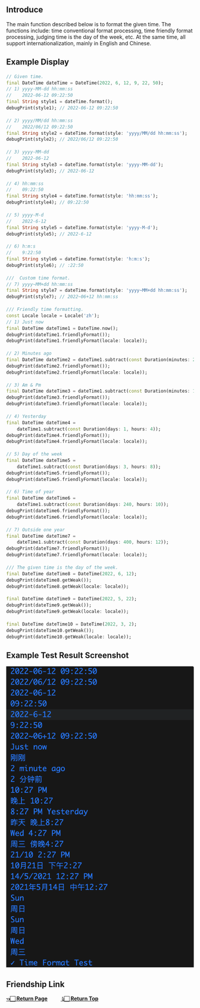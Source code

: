<p id='jump'></p>

## Introduce
The main function described below is to format the given time. The functions include: time conventional format processing, time friendly format processing, judging time is the day of the week, etc. At the same time, all support internationalization, mainly in English and Chinese.

## Example Display
```dart
// Given time.
final DateTime dateTime = DateTime(2022, 6, 12, 9, 22, 50);
// 1) yyyy-MM-dd hh:mm:ss
//    2022-06-12 09:22:50
final String style1 = dateTime.format();
debugPrint(style1); // 2022-06-12 09:22:50

// 2) yyyy/MM/dd hh:mm:ss
//    2022/06/12 09:22:50
final String style2 = dateTime.format(style: 'yyyy/MM/dd hh:mm:ss');
debugPrint(style2); // 2022/06/12 09:22:50

// 3) yyyy-MM-dd
//    2022-06-12 
final String style3 = dateTime.format(style: 'yyyy-MM-dd');
debugPrint(style3); // 2022-06-12

// 4) hh:mm:ss
//    09:22:50
final String style4 = dateTime.format(style: 'hh:mm:ss');
debugPrint(style4); // 09:22:50

// 5) yyyy-M-d
//    2022-6-12 
final String style5 = dateTime.format(style: 'yyyy-M-d');
debugPrint(style5); // 2022-6-12

// 6) h:m:s
//    9:22:50 
final String style6 = dateTime.format(style: 'h:m:s');
debugPrint(style6); // :22:50

///  Custom time format.
// 7) yyyy~MM+dd hh:mm:ss
final String style7 = dateTime.format(style: 'yyyy~MM+dd hh:mm:ss');
debugPrint(style7); // 2022~06+12 hh:mm:ss

/// Friendly time formatting.
const Locale locale = Locale('zh');
// 1) Just now
final DateTime dateTime1 = DateTime.now();
debugPrint(dateTime1.friendlyFormat());
debugPrint(dateTime1.friendlyFormat(locale: locale));

// 2) Minutes ago
final DateTime dateTime2 = dateTime1.subtract(const Duration(minutes: 2));
debugPrint(dateTime2.friendlyFormat());
debugPrint(dateTime2.friendlyFormat(locale: locale));

// 3) Am & Pm
final DateTime dateTime3 = dateTime1.subtract(const Duration(minutes: 120));
debugPrint(dateTime3.friendlyFormat());
debugPrint(dateTime3.friendlyFormat(locale: locale));

// 4) Yesterday
final DateTime dateTime4 =
    dateTime1.subtract(const Duration(days: 1, hours: 4));
debugPrint(dateTime4.friendlyFormat());
debugPrint(dateTime4.friendlyFormat(locale: locale));

// 5) Day of the week
final DateTime dateTime5 =
    dateTime1.subtract(const Duration(days: 3, hours: 8));
debugPrint(dateTime5.friendlyFormat());
debugPrint(dateTime5.friendlyFormat(locale: locale));

// 6) Time of year
final DateTime dateTime6 =
    dateTime1.subtract(const Duration(days: 240, hours: 10));
debugPrint(dateTime6.friendlyFormat());
debugPrint(dateTime6.friendlyFormat(locale: locale));

// 7) Outside one year
final DateTime dateTime7 =
    dateTime1.subtract(const Duration(days: 400, hours: 12));
debugPrint(dateTime7.friendlyFormat());
debugPrint(dateTime7.friendlyFormat(locale: locale));

/// The given time is the day of the week.
final DateTime dateTime8 = DateTime(2022, 6, 12);
debugPrint(dateTime8.getWeak());
debugPrint(dateTime8.getWeak(locale: locale));

final DateTime dateTime9 = DateTime(2022, 5, 22);
debugPrint(dateTime9.getWeak());
debugPrint(dateTime9.getWeak(locale: locale));

final DateTime dateTime10 = DateTime(2022, 3, 2);
debugPrint(dateTime10.getWeak());
debugPrint(dateTime10.getWeak(locale: locale));
```

## Example Test Result Screenshot
![datetime](https://github.com/zhoushuangjian001/idkit/blob/master/readme_img/datetime.png?raw=true)

## Friendship Link
**[👈🏻 Return Page](https://pub.flutter-io.cn/packages/idkit)** &nbsp; &nbsp;&nbsp;&nbsp;&nbsp;&nbsp;&nbsp;**[ 👆🏻 Return Top](#jump)**